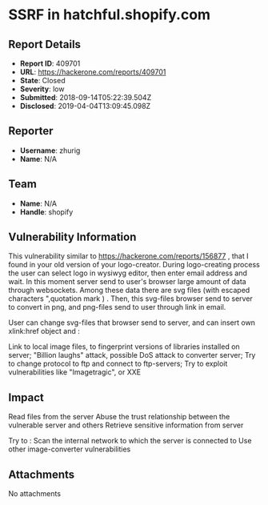 # SSRF in hatchful.shopify.com

## Report Details
- **Report ID**: 409701
- **URL**: https://hackerone.com/reports/409701
- **State**: Closed
- **Severity**: low
- **Submitted**: 2018-09-14T05:22:39.504Z
- **Disclosed**: 2019-04-04T13:09:45.098Z

## Reporter
- **Username**: zhurig
- **Name**: N/A

## Team
- **Name**: N/A
- **Handle**: shopify

## Vulnerability Information
This vulnerability similar to https://hackerone.com/reports/156877 , that I found in your old version of your logo-creator.
During logo-creating process the user can select logo in  wysiwyg editor, then enter email address and wait. In this moment server send to user's browser large amount of data through websockets. Among these data there are svg files (with escaped characters ",quotation mark ) . Then, this svg-files browser send to server to convert in png, and png-files send to user through link in email.

User can change svg-files that browser send to server, and can insert own xlink:href object and :

Link to local image files, to fingerprint versions of libraries installed on server;
"Billion laughs" attack, possible DoS attack to converter server;
Try to change protocol to ftp and connect to ftp-servers;
Try to exploit vulnerabilities like "Imagetragic", or XXE

## Impact

Read files from the  server
Abuse the trust relationship between the vulnerable server and others
Retrieve sensitive information from server

Try to :
Scan the internal network to which the server is connected to
Use other image-converter vulnerabilities

## Attachments
No attachments
